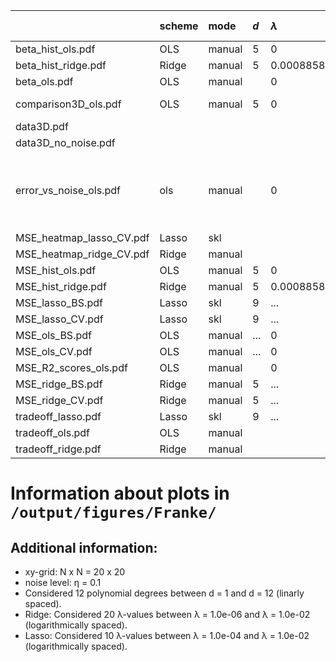 |                          | scheme   | mode   | $d$   | $\lambda$             | resampling (iter)   | mark                                             |
|:-------------------------|:---------|:-------|:------|:----------------------|:--------------------|:-------------------------------------------------|
| beta_hist_ols.pdf        | OLS      | manual | 5     | 0                     | BS (400)            |                                                  |
| beta_hist_ridge.pdf      | Ridge    | manual | 5     | 0.0008858667904100823 | BS (400)            |                                                  |
| beta_ols.pdf             | OLS      | manual |       | 0                     |                     |                                                  |
| comparison3D_ols.pdf     | OLS      | manual | 5     | 0                     |                     | prediction set                                   |
| data3D.pdf               |          |        |       |                       |                     | $η=0.1$                                          |
| data3D_no_noise.pdf      |          |        |       |                       |                     | $η=0$                                            |
| error_vs_noise_ols.pdf   | ols      | manual |       | 0                     |                     | η = 1.0e-04, 1.0e-03, 1.0e-02, 1.0e-01, 1.0e+00, |
| MSE_heatmap_lasso_CV.pdf | Lasso    | skl    |       |                       | CV (8)              |                                                  |
| MSE_heatmap_ridge_CV.pdf | Ridge    | manual |       |                       | CV (8)              |                                                  |
| MSE_hist_ols.pdf         | OLS      | manual | 5     | 0                     | BS (400)            |                                                  |
| MSE_hist_ridge.pdf       | Ridge    | manual | 5     | 0.0008858667904100823 | BS (400)            |                                                  |
| MSE_lasso_BS.pdf         | Lasso    | skl    | 9     | ...                   | BS (10)             |                                                  |
| MSE_lasso_CV.pdf         | Lasso    | skl    | 9     | ...                   | CV (8)              |                                                  |
| MSE_ols_BS.pdf           | OLS      | manual | ...   | 0                     | BS (400)            |                                                  |
| MSE_ols_CV.pdf           | OLS      | manual | ...   | 0                     | CV (8)              |                                                  |
| MSE_R2_scores_ols.pdf    | OLS      | manual |       | 0                     |                     |                                                  |
| MSE_ridge_BS.pdf         | Ridge    | manual | 5     | ...                   | BS (400)            |                                                  |
| MSE_ridge_CV.pdf         | Ridge    | manual | 5     | ...                   | CV (8)              |                                                  |
| tradeoff_lasso.pdf       | Lasso    | skl    | 9     | ...                   | BS (10)             |                                                  |
| tradeoff_ols.pdf         | OLS      | manual |       |                       | BS (400)            |                                                  |
| tradeoff_ridge.pdf       | Ridge    | manual |       |                       | BS (400)            |                                                  |


# Information about plots in `/output/figures/Franke/`


## Additional information:

* xy-grid: N x N = 20 x 20
* noise level: η = 0.1
* Considered 12 polynomial degrees between d = 1 and d = 12 (linarly spaced).
* Ridge: Considered 20 λ-values between λ = 1.0e-06 and λ = 1.0e-02 (logarithmically spaced).
* Lasso: Considered 10 λ-values between λ = 1.0e-04 and λ = 1.0e-02 (logarithmically spaced).
